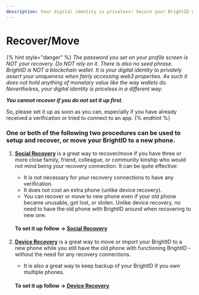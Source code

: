 ```yaml
---
description: Your digital identity is priceless! Secure your BrightID now!
---
```


# Recover/Move

{% hint style="danger" %}
_The password you set on your profile screen is NOT your recovery. Do NOT rely on it. There is also no seed phrase. BrightID is NOT a blockchain wallet. It is your digital identity to privately assert your uniqueness when fairly accessing web3 properties. As such it does not hold anything of monetary value like the way wallets do. Nevertheless, your digital identity is priceless in a different way._

_**You cannot recover if you do not set it up first.**_

So, please set it up as soon as you can, especially if you have already received a verification or tried to connect to an app.
{% endhint %}

### One or both of the following two procedures can be used to setup and recover, or move your BrightID to a new phone.

1.  [**Social Recovery**](social-recovery/) is a great way to recover/move if you have three or more close family, friend, colleague, or community kinship who would not mind being your recovery connection. It can be quite effective:

    * It is not necessary for your recovery connections to have any verification.
    * It does not cost an extra phone (unlike device recovery).
    * You can recover or move to new phone even if your old phone became unusable, got lost, or stolen. Unlike device recovery, no need to have the old phone with BrightID around when recovering to new one.

    #### To set it up follow -> [Social Recovery](social-recovery/)
2.  [**Device Recovery**](device-recovery.md) is a great way to move or import your BrightID to a new phone while you still have the old phone with functioning BrightID - without the need for any recovery connections.

    * It is also a great way to keep backup of your BrightID if you own multiple phones.

    #### To set it up follow -> [Device Recovery](device-recovery.md)
